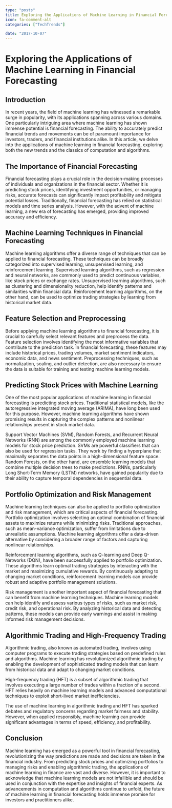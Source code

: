 ```yaml
---
type: "posts"
title: Exploring the Applications of Machine Learning in Financial Forecasting
icon: fa-comment-alt
categories: ["TechTrends"]

date: "2017-10-07"
---
```




# Exploring the Applications of Machine Learning in Financial Forecasting

## Introduction

In recent years, the field of machine learning has witnessed a remarkable surge in popularity, with its applications spanning across various domains. One particularly intriguing area where machine learning has shown immense potential is financial forecasting. The ability to accurately predict financial trends and movements can be of paramount importance for investors, traders, and financial institutions alike. In this article, we delve into the applications of machine learning in financial forecasting, exploring both the new trends and the classics of computation and algorithms.

## The Importance of Financial Forecasting

Financial forecasting plays a crucial role in the decision-making processes of individuals and organizations in the financial sector. Whether it is predicting stock prices, identifying investment opportunities, or managing risks, accurate forecasts can significantly impact profitability and mitigate potential losses. Traditionally, financial forecasting has relied on statistical models and time series analysis. However, with the advent of machine learning, a new era of forecasting has emerged, providing improved accuracy and efficiency.

## Machine Learning Techniques in Financial Forecasting

Machine learning algorithms offer a diverse range of techniques that can be applied to financial forecasting. These techniques can be broadly categorized into supervised learning, unsupervised learning, and reinforcement learning. Supervised learning algorithms, such as regression and neural networks, are commonly used to predict continuous variables, like stock prices or exchange rates. Unsupervised learning algorithms, such as clustering and dimensionality reduction, help identify patterns and similarities within financial data. Reinforcement learning algorithms, on the other hand, can be used to optimize trading strategies by learning from historical market data.

## Feature Selection and Preprocessing

Before applying machine learning algorithms to financial forecasting, it is crucial to carefully select relevant features and preprocess the data. Feature selection involves identifying the most informative variables that contribute to the prediction task. In financial forecasting, these features may include historical prices, trading volumes, market sentiment indicators, economic data, and news sentiment. Preprocessing techniques, such as normalization, scaling, and outlier detection, are also necessary to ensure the data is suitable for training and testing machine learning models.

## Predicting Stock Prices with Machine Learning

One of the most popular applications of machine learning in financial forecasting is predicting stock prices. Traditional statistical models, like the autoregressive integrated moving average (ARIMA), have long been used for this purpose. However, machine learning algorithms have shown promising results in capturing the complex patterns and nonlinear relationships present in stock market data.

Support Vector Machines (SVM), Random Forests, and Recurrent Neural Networks (RNN) are among the commonly employed machine learning models for stock price prediction. SVMs are powerful classifiers that can also be used for regression tasks. They work by finding a hyperplane that maximally separates the data points in a high-dimensional feature space. Random Forests, on the other hand, are ensemble learning models that combine multiple decision trees to make predictions. RNNs, particularly Long Short-Term Memory (LSTM) networks, have gained popularity due to their ability to capture temporal dependencies in sequential data.

## Portfolio Optimization and Risk Management

Machine learning techniques can also be applied to portfolio optimization and risk management, which are critical aspects of financial forecasting. Portfolio optimization involves selecting an optimal combination of financial assets to maximize returns while minimizing risks. Traditional approaches, such as mean-variance optimization, suffer from limitations due to unrealistic assumptions. Machine learning algorithms offer a data-driven alternative by considering a broader range of factors and capturing nonlinear relationships.

Reinforcement learning algorithms, such as Q-learning and Deep Q-Networks (DQN), have been successfully applied to portfolio optimization. These algorithms learn optimal trading strategies by interacting with the market and maximizing cumulative rewards. By continuously adapting to changing market conditions, reinforcement learning models can provide robust and adaptive portfolio management solutions.

Risk management is another important aspect of financial forecasting that can benefit from machine learning techniques. Machine learning models can help identify and assess various types of risks, such as market risk, credit risk, and operational risk. By analyzing historical data and detecting patterns, these models can provide early warnings and assist in making informed risk management decisions.

## Algorithmic Trading and High-Frequency Trading

Algorithmic trading, also known as automated trading, involves using computer programs to execute trading strategies based on predefined rules and algorithms. Machine learning has revolutionized algorithmic trading by enabling the development of sophisticated trading models that can learn from historical data and adapt to changing market conditions.

High-frequency trading (HFT) is a subset of algorithmic trading that involves executing a large number of trades within a fraction of a second. HFT relies heavily on machine learning models and advanced computational techniques to exploit short-lived market inefficiencies.

The use of machine learning in algorithmic trading and HFT has sparked debates and regulatory concerns regarding market fairness and stability. However, when applied responsibly, machine learning can provide significant advantages in terms of speed, efficiency, and profitability.

## Conclusion

Machine learning has emerged as a powerful tool in financial forecasting, revolutionizing the way predictions are made and decisions are taken in the financial industry. From predicting stock prices and optimizing portfolios to managing risks and enabling algorithmic trading, the applications of machine learning in finance are vast and diverse. However, it is important to acknowledge that machine learning models are not infallible and should be used in conjunction with the expertise and insights of financial experts. As advancements in computation and algorithms continue to unfold, the future of machine learning in financial forecasting holds immense promise for investors and practitioners alike.